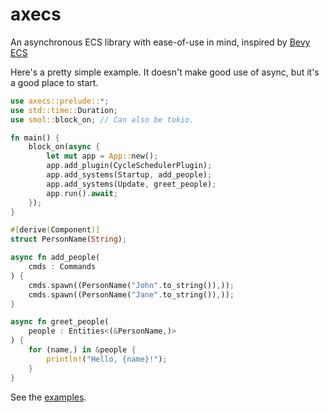 # axecs

An asynchronous ECS library with ease-of-use in mind, inspired by [Bevy ECS](https://github.com/bevyengine/bevy)

Here's a pretty simple example.
It doesn't make good use of async, but it's a good place to start.
```rust
use axecs::prelude::*;
use std::time::Duration;
use smol::block_on; // Can also be tokio.

fn main() {
    block_on(async {
        let mut app = App::new();
        app.add_plugin(CycleSchedulerPlugin);
        app.add_systems(Startup, add_people);
        app.add_systems(Update, greet_people);
        app.run().await;
    });
}

#[derive(Component)]
struct PersonName(String);

async fn add_people(
    cmds : Commands
) {
    cmds.spawn((PersonName("John".to_string()),));
    cmds.spawn((PersonName("Jane".to_string()),));
}

async fn greet_people(
    people : Entities<(&PersonName,)>
) {
    for (name,) in &people {
        println!("Hello, {name}!");
    }
}
```
See the [examples](https://github.com/Totobird-Creations/axecs/tree/main/examples).
